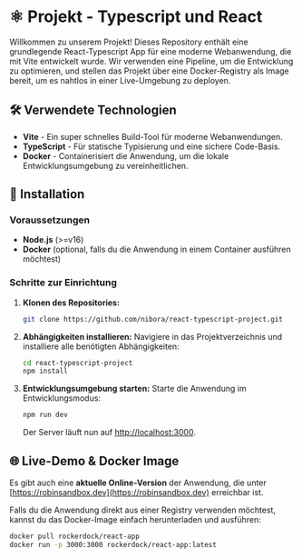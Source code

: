 
# ⚛️ Projekt - Typescript und React

Willkommen zu unserem Projekt! Dieses Repository enthält eine grundlegende React-Typescript App für eine moderne Webanwendung, die mit Vite entwickelt wurde. Wir verwenden eine Pipeline, um die Entwicklung zu optimieren, und stellen das Projekt über eine Docker-Registry als Image bereit, um es nahtlos in einer Live-Umgebung zu deployen.

## 🛠️ Verwendete Technologien

- **Vite** - Ein super schnelles Build-Tool für moderne Webanwendungen.
- **TypeScript** - Für statische Typisierung und eine sichere Code-Basis.
- **Docker** - Containerisiert die Anwendung, um die lokale Entwicklungsumgebung zu vereinheitlichen.
  
## 🚀 Installation

### Voraussetzungen

- **Node.js** (>=v16)
- **Docker** (optional, falls du die Anwendung in einem Container ausführen möchtest)

### Schritte zur Einrichtung

1. **Klonen des Repositories:**
   ```bash
   git clone https://github.com/nibora/react-typescript-project.git
   ```

2. **Abhängigkeiten installieren:**
   Navigiere in das Projektverzeichnis und installiere alle benötigten Abhängigkeiten:
   ```bash
   cd react-typescript-project
   npm install
   ```

3. **Entwicklungsumgebung starten:**
   Starte die Anwendung im Entwicklungsmodus:
   ```bash
   npm run dev
   ```

   Der Server läuft nun auf [http://localhost:3000](http://localhost:3000).


## 🌐 Live-Demo & Docker Image

Es gibt auch eine **aktuelle Online-Version** der Anwendung, die unter [https://robinsandbox.dev](https://robinsandbox.dev) erreichbar ist.

Falls du die Anwendung direkt aus einer Registry verwenden möchtest, kannst du das Docker-Image einfach herunterladen und ausführen:

```bash
docker pull rockerdock/react-app
docker run -p 3000:3000 rockerdock/react-app:latest
```
